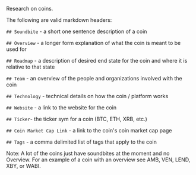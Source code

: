 Research on coins. 

The following are valid markdown headers:

`## Soundbite` - a short one sentence description of a coin

`## Overview` - a longer form explanation of what the coin is meant to be used for

`## Roadmap` - a description of desired end state for the coin and where it is relative to that state

`## Team` - an overview of the people and organizations involved with the coin

`## Technology` - technical details on how the coin / platform works

`## Website` - a link to the website for the coin

`## Ticker`- the ticker sym for a coin (BTC, ETH, XRB, etc.)

`## Coin Market Cap Link` - a link to the coin's coin market cap page

`## Tags` - a comma delimited list of tags that apply to the coin

Note: A lot of the coins just have soundbites at the moment and no Overview. For an example of a coin with an overview see AMB, VEN, LEND, XBY, or WABI.
